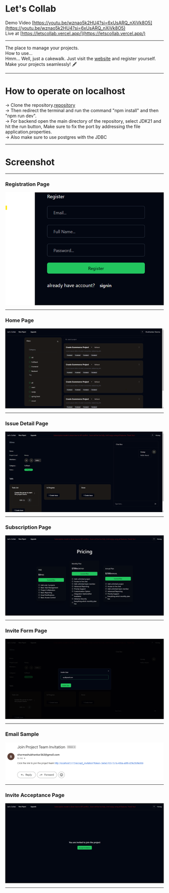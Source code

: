 # Let's Collab
Demo Video [https://youtu.be/wznao5k2HU4?si=6xUsARQ_nXiVk8O5](https://youtu.be/wznao5k2HU4?si=6xUsARQ_nXiVk8O5)
<br>
Live at [https://letscollab.vercel.app/](https://letscollab.vercel.app/)
***

The place to manage your projects.
<br>
How to use...
<br>
Hmm... Well, just a cakewalk. Just visit the [website](https://letscollab.vercel.app/) and register yourself.
<br>
Make your projects seamlessly! 🖋

***

# How to operate on localhost
-> Clone the repository.[repository](https://github.com/shubhankarsharma876/Let-s-Collab)
<br>
-> Then redirect the terminal and run the command "npm install" and then "npm run dev".
<br>
-> For backend open the main directory of the repository, select JDK21 and hit the run button, Make sure to fix the port by addressing the file application.properties.
<br>
-> Also make sure to use postgres with the JDBC
<br> 

***

# Screenshot
***
### Registration Page

<img align="center" src="https://github.com/shubhankarsharma876/Lets-collab-frontend/blob/main/public/Registration%20page.png"/>

***

### Home Page

<img align="center" src="https://github.com/shubhankarsharma876/Lets-collab-frontend/blob/main/public/Home.png"/>

***

### Issue Detail Page

<img align="center" src="https://github.com/shubhankarsharma876/Lets-collab-frontend/blob/main/public/issue%20details%20page.png"/>

***

### Subscription Page

<img align="center" src="https://github.com/shubhankarsharma876/Lets-collab-frontend/blob/main/public/subscription%20page.png"/>

***

### Invite Form Page

<img align="center" src="https://github.com/shubhankarsharma876/Lets-collab-frontend/blob/main/public/invite%20form.png"/>

***

### Email Sample

<img align="center" src="https://github.com/shubhankarsharma876/Lets-collab-frontend/blob/main/public/Email%20sample.png"/>

***

### Invite Acceptance Page

<img align="center" src="https://github.com/shubhankarsharma876/Lets-collab-frontend/blob/main/public/acceptance%20page.png"/>

***





